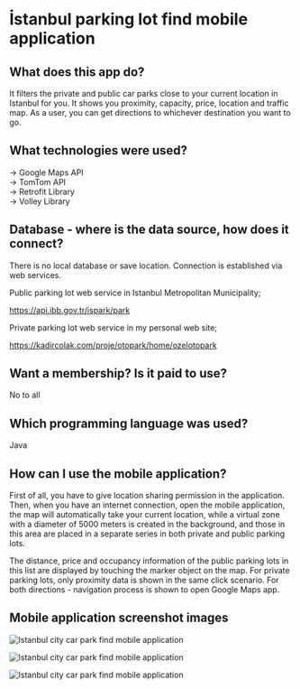 # İstanbul parking lot find mobile application
## What does this app do?

It filters the private and public car parks close to your current location in Istanbul for you. It shows you proximity, capacity, price, location and traffic map. As a user, you can get directions to whichever destination you want to go.

## What technologies were used?

-> Google Maps API <br />
-> TomTom API <br /> 
-> Retrofit Library <br />
-> Volley Library <br />


## Database - where is the data source, how does it connect?

There is no local database or save location. Connection is established via web services.

Public parking lot web service in Istanbul Metropolitan Municipality;

https://api.ibb.gov.tr/ispark/park

Private parking lot web service in my personal web site;

https://kadircolak.com/proje/otopark/home/ozelotopark

## Want a membership? Is it paid to use?

No to all

## Which programming language was used?

Java 

## How can I use the mobile application?

First of all, you have to give location sharing permission in the application. Then, when you have an internet connection, open the mobile application, the map will automatically take your current location, while a virtual zone with a diameter of 5000 meters is created in the background, and those in this area are placed in a separate series in both private and public parking lots.

The distance, price and occupancy information of the public parking lots in this list are displayed by touching the marker object on the map. For private parking lots, only proximity data is shown in the same click scenario. For both directions - navigation process is shown to open Google Maps app.

## Mobile application screenshot images

![Istanbul city car park find mobile application](https://kadircolak.com/github/istanbul_carpark_mobile_app_1.jpg)

![Istanbul city car park find mobile application](https://kadircolak.com/github/istanbul_carpark_mobile_app_2.jpg)

![Istanbul city car park find mobile application](https://kadircolak.com/github/istanbul_carpark_mobile_app_3.jpg)
